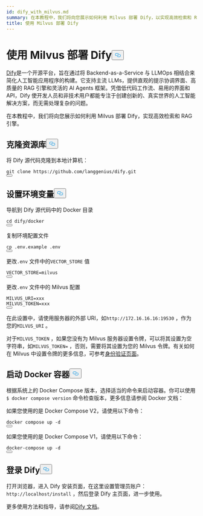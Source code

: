 ```yaml
---
id: dify_with_milvus.md
summary: 在本教程中，我们将向您展示如何利用 Milvus 部署 Dify，以实现高效检索和 RAG 引擎。
title: 使用 Milvus 部署 Dify
---
```

<h1 id="Deploying-Dify-with-Milvus" class="common-anchor-header">使用 Milvus 部署 Dify<button data-href="#Deploying-Dify-with-Milvus" class="anchor-icon" translate="no">
      <svg translate="no"
        aria-hidden="true"
        focusable="false"
        height="20"
        version="1.1"
        viewBox="0 0 16 16"
        width="16"
      >
        <path
          fill="#0092E4"
          fill-rule="evenodd"
          d="M4 9h1v1H4c-1.5 0-3-1.69-3-3.5S2.55 3 4 3h4c1.45 0 3 1.69 3 3.5 0 1.41-.91 2.72-2 3.25V8.59c.58-.45 1-1.27 1-2.09C10 5.22 8.98 4 8 4H4c-.98 0-2 1.22-2 2.5S3 9 4 9zm9-3h-1v1h1c1 0 2 1.22 2 2.5S13.98 12 13 12H9c-.98 0-2-1.22-2-2.5 0-.83.42-1.64 1-2.09V6.25c-1.09.53-2 1.84-2 3.25C6 11.31 7.55 13 9 13h4c1.45 0 3-1.69 3-3.5S14.5 6 13 6z"
        ></path>
      </svg>
    </button></h1><p><a href="https://dify.ai/">Dify</a>是一个开源平台，旨在通过将 Backend-as-a-Service 与 LLMOps 相结合来简化人工智能应用程序的构建。它支持主流 LLMs，提供直观的提示协调界面、高质量的 RAG 引擎和灵活的 AI Agents 框架。凭借低代码工作流、易用的界面和 API，Dify 使开发人员和非技术用户都能专注于创建创新的、真实世界的人工智能解决方案，而无需处理复杂的问题。</p>
<p>在本教程中，我们将向您展示如何利用 Milvus 部署 Dify，实现高效检索和 RAG 引擎。</p>
<h2 id="Clone-the-Repository" class="common-anchor-header">克隆资源库<button data-href="#Clone-the-Repository" class="anchor-icon" translate="no">
      <svg translate="no"
        aria-hidden="true"
        focusable="false"
        height="20"
        version="1.1"
        viewBox="0 0 16 16"
        width="16"
      >
        <path
          fill="#0092E4"
          fill-rule="evenodd"
          d="M4 9h1v1H4c-1.5 0-3-1.69-3-3.5S2.55 3 4 3h4c1.45 0 3 1.69 3 3.5 0 1.41-.91 2.72-2 3.25V8.59c.58-.45 1-1.27 1-2.09C10 5.22 8.98 4 8 4H4c-.98 0-2 1.22-2 2.5S3 9 4 9zm9-3h-1v1h1c1 0 2 1.22 2 2.5S13.98 12 13 12H9c-.98 0-2-1.22-2-2.5 0-.83.42-1.64 1-2.09V6.25c-1.09.53-2 1.84-2 3.25C6 11.31 7.55 13 9 13h4c1.45 0 3-1.69 3-3.5S14.5 6 13 6z"
        ></path>
      </svg>
    </button></h2><p>将 Dify 源代码克隆到本地计算机：</p>
<pre><code translate="no" class="language-shell">git <span class="hljs-built_in">clone</span> https://github.com/langgenius/dify.git
<button class="copy-code-btn"></button></code></pre>
<h2 id="Set-the-Environment-Variables" class="common-anchor-header">设置环境变量<button data-href="#Set-the-Environment-Variables" class="anchor-icon" translate="no">
      <svg translate="no"
        aria-hidden="true"
        focusable="false"
        height="20"
        version="1.1"
        viewBox="0 0 16 16"
        width="16"
      >
        <path
          fill="#0092E4"
          fill-rule="evenodd"
          d="M4 9h1v1H4c-1.5 0-3-1.69-3-3.5S2.55 3 4 3h4c1.45 0 3 1.69 3 3.5 0 1.41-.91 2.72-2 3.25V8.59c.58-.45 1-1.27 1-2.09C10 5.22 8.98 4 8 4H4c-.98 0-2 1.22-2 2.5S3 9 4 9zm9-3h-1v1h1c1 0 2 1.22 2 2.5S13.98 12 13 12H9c-.98 0-2-1.22-2-2.5 0-.83.42-1.64 1-2.09V6.25c-1.09.53-2 1.84-2 3.25C6 11.31 7.55 13 9 13h4c1.45 0 3-1.69 3-3.5S14.5 6 13 6z"
        ></path>
      </svg>
    </button></h2><p>导航到 Dify 源代码中的 Docker 目录</p>
<pre><code translate="no" class="language-shell"><span class="hljs-built_in">cd</span> dify/docker
<button class="copy-code-btn"></button></code></pre>
<p>复制环境配置文件</p>
<pre><code translate="no" class="language-shell"><span class="hljs-built_in">cp</span> .env.example .<span class="hljs-built_in">env</span>
<button class="copy-code-btn"></button></code></pre>
<p>更改<code translate="no">.env</code> 文件中的<code translate="no">VECTOR_STORE</code> 值</p>
<pre><code translate="no">VECTOR_STORE=milvus
<button class="copy-code-btn"></button></code></pre>
<p>更改<code translate="no">.env</code> 文件中的 Milvus 配置</p>
<pre><code translate="no">MILVUS_URI=xxx
MILVUS_TOKEN=xxx
<button class="copy-code-btn"></button></code></pre>
<p>在此设置中，请使用服务器的外部 URI，如<code translate="no">http://172.16.16.16:19530</code> ，作为您的<code translate="no">MILVUS_URI</code> 。</p>
<p>对于<code translate="no">MILVUS_TOKEN</code> ，如果您没有为 Milvus 服务器设置令牌，可以将其设置为空字符串，如<code translate="no">MILVUS_TOKEN=</code> ，否则，需要将其设置为您的 Milvus 令牌。有关如何在 Milvus 中设置令牌的更多信息，可参考<a href="https://milvus.io/docs/authenticate.md?tab=docker#Update-user-password">身份验证页面</a>。</p>
<h2 id="Start-the-Docker-Containers" class="common-anchor-header">启动 Docker 容器<button data-href="#Start-the-Docker-Containers" class="anchor-icon" translate="no">
      <svg translate="no"
        aria-hidden="true"
        focusable="false"
        height="20"
        version="1.1"
        viewBox="0 0 16 16"
        width="16"
      >
        <path
          fill="#0092E4"
          fill-rule="evenodd"
          d="M4 9h1v1H4c-1.5 0-3-1.69-3-3.5S2.55 3 4 3h4c1.45 0 3 1.69 3 3.5 0 1.41-.91 2.72-2 3.25V8.59c.58-.45 1-1.27 1-2.09C10 5.22 8.98 4 8 4H4c-.98 0-2 1.22-2 2.5S3 9 4 9zm9-3h-1v1h1c1 0 2 1.22 2 2.5S13.98 12 13 12H9c-.98 0-2-1.22-2-2.5 0-.83.42-1.64 1-2.09V6.25c-1.09.53-2 1.84-2 3.25C6 11.31 7.55 13 9 13h4c1.45 0 3-1.69 3-3.5S14.5 6 13 6z"
        ></path>
      </svg>
    </button></h2><p>根据系统上的 Docker Compose 版本，选择适当的命令来启动容器。你可以使用<code translate="no">$ docker compose version</code> 命令检查版本，更多信息请参阅 Docker 文档：</p>
<p>如果您使用的是 Docker Compose V2，请使用以下命令：</p>
<pre><code translate="no" class="language-shell">docker compose up -d
<button class="copy-code-btn"></button></code></pre>
<p>如果您使用的是 Docker Compose V1，请使用以下命令：</p>
<pre><code translate="no" class="language-shell">docker-compose up -d
<button class="copy-code-btn"></button></code></pre>
<h2 id="Log-in-to-Dify" class="common-anchor-header">登录 Dify<button data-href="#Log-in-to-Dify" class="anchor-icon" translate="no">
      <svg translate="no"
        aria-hidden="true"
        focusable="false"
        height="20"
        version="1.1"
        viewBox="0 0 16 16"
        width="16"
      >
        <path
          fill="#0092E4"
          fill-rule="evenodd"
          d="M4 9h1v1H4c-1.5 0-3-1.69-3-3.5S2.55 3 4 3h4c1.45 0 3 1.69 3 3.5 0 1.41-.91 2.72-2 3.25V8.59c.58-.45 1-1.27 1-2.09C10 5.22 8.98 4 8 4H4c-.98 0-2 1.22-2 2.5S3 9 4 9zm9-3h-1v1h1c1 0 2 1.22 2 2.5S13.98 12 13 12H9c-.98 0-2-1.22-2-2.5 0-.83.42-1.64 1-2.09V6.25c-1.09.53-2 1.84-2 3.25C6 11.31 7.55 13 9 13h4c1.45 0 3-1.69 3-3.5S14.5 6 13 6z"
        ></path>
      </svg>
    </button></h2><p>打开浏览器，进入 Dify 安装页面，在这里设置管理员账户：<code translate="no">http://localhost/install</code> ，然后登录 Dify 主页面，进一步使用。</p>
<p>更多使用方法和指导，请参阅<a href="https://docs.dify.ai/">Dify 文档</a>。</p>

